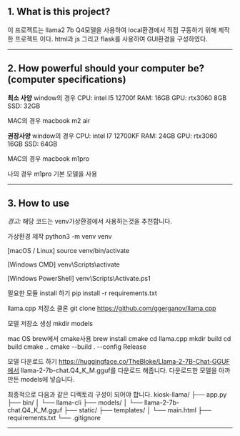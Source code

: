 ## 1. What is this project?
이 프로젝트는 llama2 7b Q4모델을 사용하여 local환경에서 직접 구동하기 위해 제작한 프로젝트 이다.
html과 js 그리고 flask를 사용하여 GUI환경을 구성하였다.

***

## 2. How powerful should your computer be? (computer specifications)
**최소 사양**
window의 경우
CPU: intel I5 12700f
RAM: 16GB
GPU: rtx3060 8GB
SSD: 32GB

MAC의 경우 macbook m2 air

**권장사양**
window의 경우
CPU: intel I7 12700KF
RAM: 24GB
GPU: rtx3060 16GB
SSD: 64GB

MAC의 경우 macbook m1pro 

나의 경우 m1pro 기본 모델을 사용

***

## 3. How to use
*경고:* 해당 코드는 venv가상환경에서 사용하는것을 추천합니다.

가상환경 제작
python3 -m venv venv

[macOS / Linux]
source venv/bin/activate

[Windows CMD]
venv\Scripts\activate

[Windows PowerShell]
venv\Scripts\Activate.ps1

필요한 모듈 install 하기
pip install -r requirements.txt

llama.cpp 저장소 클론
git clone <https://github.com/ggerganov/llama.cpp>

모델 저장소 생성
mkdir models

mac OS brew에서 cmake사용
brew install cmake
cd llama.cpp
mkdir build
cd build
cmake ..
cmake --build . --config Release

모델 다운로드 하기
https://huggingface.co/TheBloke/Llama-2-7B-Chat-GGUF에서 llama-2-7b-chat.Q4_K_M.gguf를 다운로드 해줍니다.
다운로드한 모델을 아까 만든 models에 넣습니다.


최종적으로 다음과 같은 디렉토리 구성이 되어야 합니다.
kiosk-llama/
├── app.py
├── bin/
│   └── llama-cli
├── models/
│   └── llama-2-7b-chat.Q4_K_M.gguf
├── static/
├── templates/
│   └── main.html
├── requirements.txt
└── .gitignore

***
